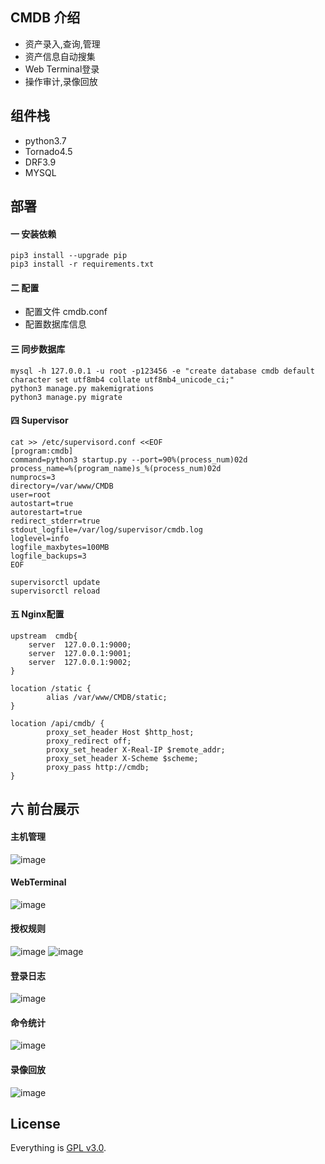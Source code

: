 ## CMDB 介绍

- 资产录入,查询,管理
- 资产信息自动搜集
- Web Terminal登录
- 操作审计,录像回放

## 组件栈
- python3.7
- Tornado4.5
- DRF3.9
- MYSQL


## 部署

#### 一 安装依赖
```
pip3 install --upgrade pip
pip3 install -r requirements.txt
```

#### 二 配置
- 配置文件 cmdb.conf
- 配置数据库信息

#### 三 同步数据库
```
mysql -h 127.0.0.1 -u root -p123456 -e "create database cmdb default character set utf8mb4 collate utf8mb4_unicode_ci;"
python3 manage.py makemigrations
python3 manage.py migrate
```

#### 四 Supervisor
```
cat >> /etc/supervisord.conf <<EOF
[program:cmdb]
command=python3 startup.py --port=90%(process_num)02d
process_name=%(program_name)s_%(process_num)02d
numprocs=3
directory=/var/www/CMDB
user=root
autostart=true
autorestart=true
redirect_stderr=true
stdout_logfile=/var/log/supervisor/cmdb.log
loglevel=info
logfile_maxbytes=100MB
logfile_backups=3
EOF

supervisorctl update
supervisorctl reload
```

#### 五 Nginx配置
```
upstream  cmdb{
    server  127.0.0.1:9000;
    server  127.0.0.1:9001;
    server  127.0.0.1:9002;
}

location /static {
        alias /var/www/CMDB/static;
}

location /api/cmdb/ {
        proxy_set_header Host $http_host;
        proxy_redirect off;
        proxy_set_header X-Real-IP $remote_addr;
        proxy_set_header X-Scheme $scheme;
        proxy_pass http://cmdb;
}
```

## 六 前台展示
#### 主机管理
![image](https://raw.githubusercontent.com/yangmv/SuperCMDB/master/static/images/01.png)

#### WebTerminal
![image](https://raw.githubusercontent.com/yangmv/SuperCMDB/master/static/images/04.png)

#### 授权规则
![image](https://raw.githubusercontent.com/yangmv/SuperCMDB/master/static/images/02.png)
![image](https://raw.githubusercontent.com/yangmv/SuperCMDB/master/static/images/03.png)

#### 登录日志
![image](https://raw.githubusercontent.com/yangmv/SuperCMDB/master/static/images/05.png)

#### 命令统计
![image](https://raw.githubusercontent.com/yangmv/SuperCMDB/master/static/images/06.png)

#### 录像回放
![image](https://raw.githubusercontent.com/yangmv/SuperCMDB/master/static/images/07.png)


## License

Everything is [GPL v3.0](https://www.gnu.org/licenses/gpl-3.0.html).